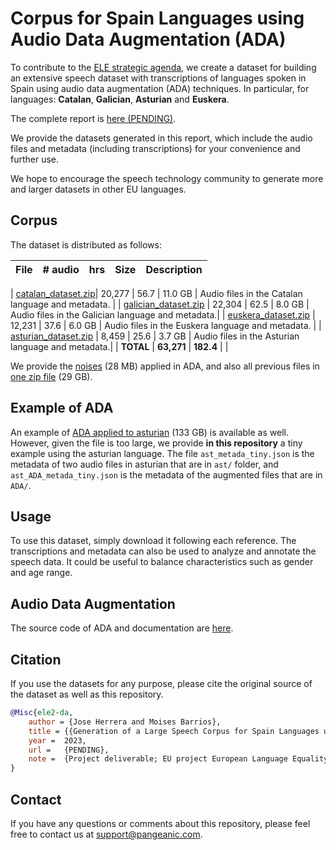 # Corpus for Spain Languages using Audio Data Augmentation (ADA)

To contribute to the [ELE strategic agenda](https://european-language-equality.eu/), we create a dataset for building an extensive speech dataset with transcriptions of languages spoken in Spain using audio data augmentation (ADA) techniques. In particular, for languages: **Catalan**, **Galician**, **Asturian** and **Euskera**. 

The complete report is [here (PENDING)](https://github.com/Pangeamt/ele2-ada). 

We provide the datasets generated in this report, which include the audio files and metadata (including transcriptions) for your convenience and further use.

We hope to encourage the speech technology community to generate more and larger datasets in other EU languages.



## Corpus 

The dataset is distributed as follows:


| File                               | # audio | hrs   | Size  | Description          |
|------------------------------------|---------|-------|-------|--------------------------------|
|
[catalan_dataset.zip](https://s3.eu-west-1.amazonaws.com/com.pangeanic.voice.projects/ele2-ada/catalan_dataset.zip)| 20,277  | 56.7  | 11.0 GB | Audio files in the Catalan language and metadata. |
| [galician_dataset.zip](https://s3.eu-west-1.amazonaws.com/com.pangeanic.voice.projects/ele2-ada/galician_dataset.zip) | 22,304  | 62.5  | 8.0 GB | Audio files in the Galician language and metadata.|
| [euskera_dataset.zip](https://s3.eu-west-1.amazonaws.com/com.pangeanic.voice.projects/ele2-ada/euskera_dataset.zip)  | 12,231  | 37.6  | 6.0 GB | Audio files in the Euskera language and metadata. |
| [asturian_dataset.zip](https://s3.eu-west-1.amazonaws.com/com.pangeanic.voice.projects/ele2-ada/asturian_dataset.zip) |  8,459  | 25.6  | 3.7 GB | Audio files in the Asturian language and metadata.|
| **TOTAL**                              | **63,271**  | **182.4** |                           |

We provide the [noises](https://s3.eu-west-1.amazonaws.com/com.pangeanic.voice.projects/ele2-ada/noises.zip) (28 MB) applied in ADA, and also all previous files in [one zip file](https://s3.eu-west-1.amazonaws.com/com.pangeanic.voice.projects/ele2-ada/all.zip) (29 GB). 

## Example of ADA

An example of [ADA applied to asturian](https://s3.eu-west-1.amazonaws.com/com.pangeanic.voice.projects/ele2-ada/ast_ADA.zip) (133 GB) is available as well. However, given the file is too large, we provide **in this repository** a tiny example using the asturian language. The file `ast_metada_tiny.json` is the metadata of two audio files in asturian that are in `ast/` folder, and `ast_ADA_metada_tiny.json` is the metadata of the augmented files that are in `ADA/`. 


## Usage

To use this dataset, simply download it following each reference. The transcriptions and metadata can also be used to analyze and annotate the speech data. It could be useful to balance characteristics such as gender and age range. 


## Audio Data Augmentation

The source code of ADA and documentation are [here](https://github.com/Pangeamt/ele2-ada/tree/main/da_techniques). 


## Citation
If you use the datasets for any purpose, please cite the original source of the dataset as well as this repository.



```bib
@Misc{ele2-da,
	author = {Jose Herrera and Moises Barrios},
	title =	{{Generation of a Large Speech Corpus for Spain Languages using Data Augmentation}},
	year =	2023,
	url =	{PENDING},
	note =	{Project deliverable; EU project European Language Equality (ELE); Grant Agreement no.~LC-01884166 – 101075356 ELE2},
}
```


## Contact
If you have any questions or comments about this repository, please feel free to contact us at [support@pangeanic.com](mail:support@pangeanic.com).